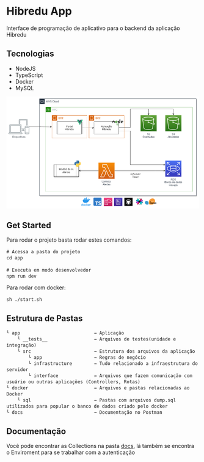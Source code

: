# Hibredu App

Interface de programação de aplicativo para o backend da aplicação Hibredu

## Tecnologias 

- NodeJS
- TypeScript
- Docker
- MySQL

<img src="./docs/Hibredu_Archicture_AWS.drawio.png" alt="Arquitetura Hibredu">

## Get Started

Para rodar o projeto basta rodar estes comandos:

``` shell
# Acessa a pasta do projeto
cd app

# Executa em modo desenvolvedor
npm run dev
```

Para rodar com docker:
``` shell
sh ./start.sh
```

## Estrutura de Pastas
``` shell
└ app                           → Aplicação
    └ __tests__                 → Arquivos de testes(unidade e integração)
    └ src                       → Estrutura dos arquivos da aplicação
        └ app                   → Regras de negócio
        └ infrastructure        → Tudo relacionado a infraestrutura do servidor
        └ interface             → Arquivos que fazem comunicação com usuário ou outras aplicações (Controllers, Rotas)
└ docker                        → Arquivos e pastas relacionadas ao Docker
    └ sql                       → Pastas com arquivos dump.sql utilizados para popular o banco de dados criado pelo docker
└ docs                          → Documentação no Postman
 ```

 ## Documentação

 Você pode encontrar as Collections na pasta [docs](./docs), lá também se encontra o Enviroment para se trabalhar com a autenticação